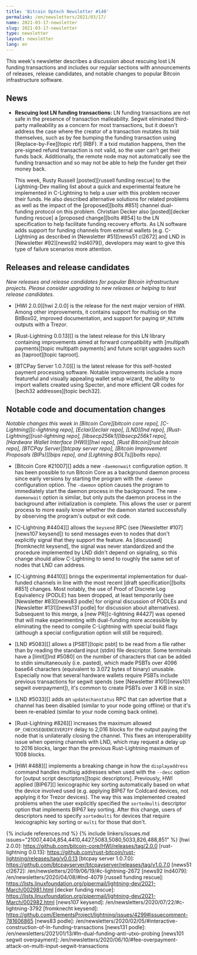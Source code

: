 ```yaml
---
title: 'Bitcoin Optech Newsletter #140'
permalink: /en/newsletters/2021/03/17/
name: 2021-03-17-newsletter
slug: 2021-03-17-newsletter
type: newsletter
layout: newsletter
lang: en
---
```

This week's newsletter describes a discussion about rescuing lost LN
funding transactions and includes our regular sections with
announcements of releases, release candidates, and notable changes to
popular Bitcoin infrastructure software.

## News

- **Rescuing lost LN funding transactions:** LN funding transactions are
  not safe in the presence of transaction malleability.  Segwit
  eliminated third-party malleability as a concern for most
  transactions, <!-- by "most", I mean everything signed SIGHASH_ALL -->
  but it doesn't address the case where the creator of a transaction
  mutates its txid themselves, such as by fee bumping the funding
  transaction using [Replace-by-Fee][topic rbf] (RBF).  If a txid
  mutation happens, then the pre-signed refund transaction is not valid,
  so the user can't get their funds back.  Additionally, the remote node
  may not automatically see the funding transaction and so may not be
  able to help the funder get their money back.

  This week, Rusty Russell [posted][russell funding rescue] to the
  Lightning-Dev mailing list about a quick and experimental feature he
  implemented in C-Lightning to help a user with this problem recover
  their funds.  He also described alternative solutions for related
  problems as well as the impact of the [proposed][bolts #851] channel
  dual-funding protocol on this problem.  Christian Decker also
  [posted][decker funding rescue] a [proposed change][bolts #854] to
  the LN specification to help facilitate funding recovery efforts.
  As LN software adds support for funding channels from external
  wallets (e.g. C-Lightning as described in [Newsletter #51][news51
  cl2672] and LND in [Newsletter #92][news92 lnd4079]), developers may
  want to give this type of failure scenarios more attention.

## Releases and release candidates

*New releases and release candidates for popular Bitcoin infrastructure
projects.  Please consider upgrading to new releases or helping to test
release candidates.*

- [HWI 2.0.0][hwi 2.0.0] is the release for the next major
  version of HWI.  Among other improvements, it contains support for
  multisig on the BitBox02, improved documentation, and support for
  paying `OP_RETURN` outputs with a Trezor.

- [Rust-Lightning 0.0.13][] is the latest release for this LN library
  containing improvements aimed at forward compatibility with [multipath
  payments][topic multipath payments] and future script upgrades such as
  [taproot][topic taproot].

- [BTCPay Server 1.0.7.0][] is the latest release for this self-hosted
  payment processing software.  Notable improvements include a more
  featureful and visually appealing wallet setup wizard, the ability to
  import wallets created using Specter, and more efficient QR codes for [bech32
  addresses][topic bech32].

## Notable code and documentation changes

*Notable changes this week in [Bitcoin Core][bitcoin core repo],
[C-Lightning][c-lightning repo], [Eclair][eclair repo], [LND][lnd repo],
[Rust-Lightning][rust-lightning repo], [libsecp256k1][libsecp256k1
repo], [Hardware Wallet Interface (HWI)][hwi repo],
[Rust Bitcoin][rust bitcoin repo], [BTCPay Server][btcpay server repo],
[Bitcoin Improvement Proposals (BIPs)][bips repo], and [Lightning
BOLTs][bolts repo].*

- [Bitcoin Core #21007][] adds a new `-daemonwait` configuration option. It has
  been possible to run Bitcoin Core as a background daemon process since early
  versions by starting the program with the `-daemon` configuration option.
  The `-daemon` option causes the program to immediately start the daemon process
  in the background. The new `-daemonwait` option
  is similar, but only puts the daemon process in the background after initialization
  is complete. This allows the user or parent process to more easily know
  whether the daemon started successfully by observing the program's output or
  exit code.

- [C-Lightning #4404][] allows the `keysend` RPC (see [Newsletter
  #107][news107 keysend]) to send messages even to nodes that don't
  explicitly signal that they support the feature.  As
  [discussed][fromknecht keysend], the signal was never standardized and
  the procedure implemented by LND didn't depend on signaling, so this
  change should allow C-Lightning to send to roughly the same set of
  nodes that LND can address.

- [C-Lightning #4410][] brings the experimental implementation for
  dual-funded channels in line with the most recent [draft
  specification][bolts #851] changes.  Most notably, the use of Proof of
  Discrete Log Equivalency (PODLE) has been dropped, at least
  temporarily (see [Newsletter #83][news83 podle] for original
  discussion of PODLEs and [Newsletter #131][news131 podle] for
  discussion about alternatives).  Subsequent to this merge, a [new
  PR][c-lightning #4427] was opened that will make experimenting with
  dual-funding more accessible by eliminating the need to compile
  C-Lightning with special build flags (although a special configuration
  option will still be required).

- [LND #5083][] allows a [PSBT][topic psbt] to be read from a file
  rather than by reading the standard input (stdin) file descriptor.
  Some terminals have a [limit][lnd #5080] on the number of characters
  that can be added to stdin simultaneously (i.e. pasted), which made
  PSBTs over 4096 base64 characters (equivalent to 3.072 bytes of binary) <!-- PSBTs are base64 encoded,
  base64 provides 6 bits per character, so 4096 * 6 / 8 = 3072 = 3 KiB
  --> unusable.  Especially now that several hardware wallets require
  PSBTs include previous transactions for segwit spends (see [Newsletter
  #101][news101 segwit overpayment]), it's common to create PSBTs over 3
  KiB in size.

- [LND #5033][] adds an `updatechanstatus` RPC that can advertise that a
  channel has been disabled (similar to your node going offline) or that
  it's been re-enabled (similar to your node coming back online).

- [Rust-Lightning #826][] increases the maximum allowed `OP_CHECKSEQUENCEVERIFY`
  delay to 2,016 blocks for the output paying the node that is
  unilaterally closing the channel.  This fixes an interoperability
  issue when opening channels with LND, which may request a delay
  up to 2016 blocks, larger than the previous Rust-Lightning maximum of
  1008 blocks.

- [HWI #488][] implements a breaking change in how the
  `displayaddress` command handles multisig addresses when used with the
  `--desc` option for [output script descriptors][topic descriptors].
  Previously, HWI applied [BIP67][] lexicographic key sorting
  automatically based on what the device involved used (e.g. applying
  BIP67 for Coldcard devices, not applying it for Trezor devices).  The
  way this was implemented created problems when the user explicitly
  specified the `sortedmulti` descriptor option that implements BIP67
  key sorting.  After this change, users of descriptors need to specify
  `sortedmulti` for devices that require lexicographic key sorting or
  `multi` for those that don't.

{% include references.md %}
{% include linkers/issues.md issues="21007,4404,854,4410,4427,5083,5080,5033,826,488,851" %}
[hwi 2.0.0]: https://github.com/bitcoin-core/HWI/releases/tag/2.0.0
[rust-lightning 0.0.13]: https://github.com/rust-bitcoin/rust-lightning/releases/tag/v0.0.13
[btcpay server 1.0.7.0]: https://github.com/btcpayserver/btcpayserver/releases/tag/v1.0.7.0
[news51 cl2672]: /en/newsletters/2019/06/19/#c-lightning-2672
[news92 lnd4079]: /en/newsletters/2020/04/08/#lnd-4079
[russell funding rescue]: https://lists.linuxfoundation.org/pipermail/lightning-dev/2021-March/002981.html
[decker funding rescue]: https://lists.linuxfoundation.org/pipermail/lightning-dev/2021-March/002982.html
[news107 keysend]: /en/newsletters/2020/07/22/#c-lightning-3792
[fromknecht keysend]: https://github.com/ElementsProject/lightning/issues/4299#issuecomment-781606865
[news83 podle]: /en/newsletters/2020/02/05/#interactive-construction-of-ln-funding-transactions
[news131 podle]: /en/newsletters/2021/01/13/#ln-dual-funding-anti-utxo-probing
[news101 segwit overpayment]: /en/newsletters/2020/06/10/#fee-overpayment-attack-on-multi-input-segwit-transactions
